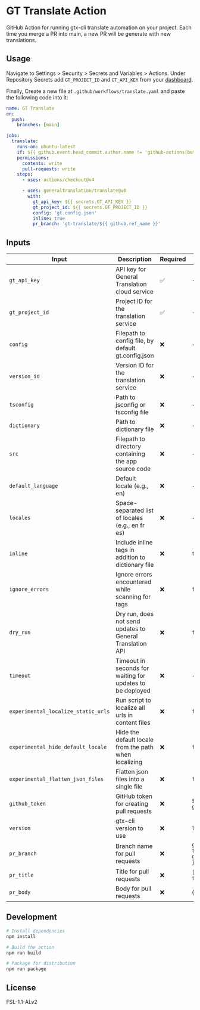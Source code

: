 # GT Translate Action

GitHub Action for running gtx-cli translate automation on your project.
Each time you merge a PR into main, a new PR will be generate with new translations.

## Usage

Navigate to Settings > Security > Secrets and Variables > Actions.
Under Repository Secrets add `GT_PROJECT_ID` and `GT_API_KEY` from your [dashboard](https://dash.generaltranslation.com/project/api-keys).

Finally, Create a new file at `.github/workflows/translate.yaml` and paste the following code into it:

```yaml
name: GT Translate
on:
  push:
    branches: [main]

jobs:
  translate:
    runs-on: ubuntu-latest
    if: ${{ github.event.head_commit.author.name != 'github-actions[bot]' && !contains(github.event.head_commit.message, 'gt-translate/') }}
    permissions:
      contents: write
      pull-requests: write
    steps:
      - uses: actions/checkout@v4

      - uses: generaltranslation/translate@v0
        with:
          gt_api_key: ${{ secrets.GT_API_KEY }}
          gt_project_id: ${{ secrets.GT_PROJECT_ID }}
          config: 'gt.config.json'
          inline: true
          pr_branch: 'gt-translate/${{ github.ref_name }}'
```

## Inputs

| Input                               | Description                                               | Required | Default                               |
| ----------------------------------- | --------------------------------------------------------- | -------- | ------------------------------------- |
| `gt_api_key`                        | API key for General Translation cloud service             | ✅       | -                                     |
| `gt_project_id`                     | Project ID for the translation service                    | ✅       | -                                     |
| `config`                            | Filepath to config file, by default gt.config.json        | ❌       | -                                     |
| `version_id`                        | Version ID for the translation service                    | ❌       | -                                     |
| `tsconfig`                          | Path to jsconfig or tsconfig file                         | ❌       | -                                     |
| `dictionary`                        | Path to dictionary file                                   | ❌       | -                                     |
| `src`                               | Filepath to directory containing the app source code      | ❌       | -                                     |
| `default_language`                  | Default locale (e.g., en)                                 | ❌       | -                                     |
| `locales`                           | Space-separated list of locales (e.g., en fr es)          | ❌       | -                                     |
| `inline`                            | Include inline <T> tags in addition to dictionary file    | ❌       | `true`                                |
| `ignore_errors`                     | Ignore errors encountered while scanning for <T> tags     | ❌       | `false`                               |
| `dry_run`                           | Dry run, does not send updates to General Translation API | ❌       | `false`                               |
| `timeout`                           | Timeout in seconds for waiting for updates to be deployed | ❌       | -                                     |
| `experimental_localize_static_urls` | Run script to localize all urls in content files          | ❌       | `false`                               |
| `experimental_hide_default_locale`  | Hide the default locale from the path when localizing     | ❌       | `false`                               |
| `experimental_flatten_json_files`   | Flatten json files into a single file                     | ❌       | `false`                               |
| `github_token`                      | GitHub token for creating pull requests                   | ❌       | `${{ github.token }}`                 |
| `version`                           | gtx-cli version to use                                    | ❌       | `latest`                              |
| `pr_branch`                         | Branch name for pull requests                             | ❌       | `gt-translate/${{ github.ref_name }}` |
| `pr_title`                          | Title for pull requests                                   | ❌       | `[ci] translation`                    |
| `pr_body`                           | Body for pull requests                                    | ❌       | (see action.yml)                      |

## Development

```bash
# Install dependencies
npm install

# Build the action
npm run build

# Package for distribution
npm run package
```

## License

FSL-1.1-ALv2
